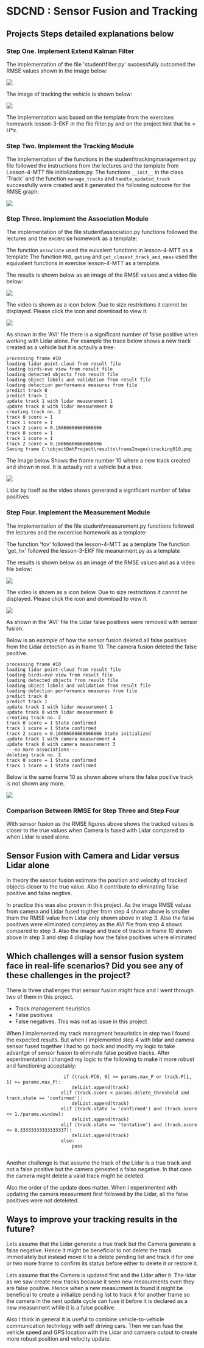 
# SDCND : Sensor Fusion and Tracking

## Projects Steps detailed explanations below

### Step One. Implement Extend Kalman Filter

The implementation of the file 'student\filter.py' successfully outcomed the RMSE values shown in the image below:

<img src="results/StepOne_RMSE.png"/>

The image of tracking the vehicle is shown below:

<img src="results/StepOne_FinalImage.png"/>

The implementation was based on the template from the exercises homework lesson-3-EKF in the file filter.py and on the project hint that 
hx = H*x.


### Step Two. Implement the Tracking Module

The implementation of the functions in the  student\trackingmanagement.py file followed the instructions from the lectures and the template
from Lesson-4-MTT file initialization.py.
The functions ``__init__`` in the class 'Track' and the function ``manage_tracks`` and ``handle_updated_track`` successfully were created and 
it generated the following outcome for the RMSE graph:

<img src="results/stepTwo_RMSE.png"/>

### Step Three. Implement the Association Module

The implementation of the file student\association.py functions followed the lectures and the excercise homework as a template:

The function ``associate`` used the euivalent functions in lesson-4-MTT as a template
The function ``MHD``, ``gating`` and ``get_closest_track_and_meas`` used the equivalent functions in exercise lesson-4-MTT as a template.

The results is shown below as an image of the RMSE values and a video file below:


<img src="results/StepThree_RMSE.png"/>

The video is shown as a icon below. Due to size restrictions it cannot be displayed. Please click the icon and download to view it.

<img src="results/Step_Three_my_tracking_results.avi"/>

As shown in the 'AVI' file there is a significant number of false positive when working with Lidar alone. For example the trace below
shows a new track created as a vehicle but it is actaully a tree:

````
processing frame #10
loading lidar point-cloud from result file
loading birds-eve view from result file
loading detected objects from result file
loading object labels and validation from result file
loading detection performance measures from file
predict track 0
predict track 1
update track 1 with lidar measurement 1
update track 0 with lidar measurement 0
creating track no. 2
track 0 score = 1
track 1 score = 1
track 2 score = 0.16666666666666666
track 0 score = 1
track 1 score = 1
track 2 score = 0.16666666666666666
Saving frame C:\objectDetProject\results\frameImages\tracking010.png

`````

The image below Shows the frame number 10 where a new track created and shown in red.  It is actaully not a vehicle but a tree. 

<img src="results/StepThree_tracking010.png"/>

Lidar by itself as the video shows generated a significant number of false positives



### Step Four. Implement the Measurement Module

The implementation of the file student\measurement.py functions followed the lectures and the excercise homework as a template:

The function 'fov' followed the lesson-4-MTT as a template
The function 'get_hx' followed the lesson-3-EKF file meanurment.py as a template

The results is shown below as an image of the RMSE values and as a video file below:

<img src="results/StepFour_RMSE.png"/>

The video is shown as a icon below. Due to size restrictions it cannot be displayed. Please click the icon and download to view it.

<img src="results/StepFour_my_tracking_results.avi"/>

As shown in the 'AVI' file the Lidar false positives were removed with sensor fusion.

Below is an example of how the sensor fusion deleted all false positives from the Lidar detection as in frame 10.
The camera fusion deleted the false psoitive.

````
processing frame #10
loading lidar point-cloud from result file
loading birds-eve view from result file
loading detected objects from result file
loading object labels and validation from result file
loading detection performance measures from file
predict track 0
predict track 1
update track 1 with lidar measurement 1
update track 0 with lidar measurement 0
creating track no. 2
track 0 score = 1 State confirmed
track 1 score = 1 State confirmed
track 2 score = 0.16666666666666666 State initialized
update track 1 with camera measurement 4
update track 0 with camera measurement 3
---no more associations---
deleting track no. 2
track 0 score = 1 State confirmed
track 1 score = 1 State confirmed

`````

Below is the same frame 10 as shown above where the false positive track is not shown any more.

<img src="results/Step4_tracking010.png"/>



### Comparison Between RMSE for Step Three and Step Four

With sensor fusion as the RMSE figures above shows the tracked values is closer to the true values when Camera is fused with Lidar compared
to when Lidar is used alone.

## Sensor Fusion with Camera and Lidar versus Lidar alone

In theory the sesnor fusion estimate the position and velocity of tracked objects closer to the true value. Also it contribute to
eliminating false positive and false negtive.

In practice this was also proven in this project. As the image RMSE values from camera and Lidar fused togther from step 4 shown 
above is smaller tham the RMSE value from Lidar only shown above in step 3. 
Also the false positives were eliminated completey as the AVI file from step 4 shows compared to step 3. Also the image and trace of 
tracks in frame 10 shown above in step 3 and step 4 display how the false psoitives where eliminated



## Which challenges will a sensor fusion system face in real-life scenarios? Did you see any of these challenges in the project?

There is three challenges that sensor fusion might face and I went through two of them in this project.

- Track management heuristics
- False psoitives
- False negatives. This was not as issue in this project

When I implemented my track managment heauristics in step two I found the expected results. But when I implemented step 4 with lidar and
camera sensor fused together I had to go back and modify my logic to take advantge of sensor fusion to eliminate false positive tracks. 
After experimentation I changed my logic to the following to make it more robust and functioning acceptably:

``````````````````
                     if (track.P[0, 0] >= params.max_P or track.P[1, 1] >= params.max_P):
                        delList.append(track)
                    elif (track.score < params.delete_threshold and track.state == 'confirmed'):
                        delList.append(track)
                    elif (track.state != 'confirmed') and (track.score <= 1./params.window):
                        delList.append(track)
                    elif (track.state == 'tentative') and (track.score <= 0.33333333333333337):
                        delList.append(track)
                    else:
                        pass
					
```````````````````

Another challenge is that assume the track of the Lidar is a true track and not a false positive but the camera geneated a falso negative. In that case the camera might delete 
a valid track might be deleted. 

Also the order of the update does matter. When I experimented with updating the camera measurment first followed by the Lidar, all the false positives
were not deteleted. 


## Ways to improve your tracking results in the future?

Lets assume that the Lidar generate a true track but the Camera generate a false negative. Hence it might be beneficial to not delete the track immediately 
but instead move it to a delete pending list and track it for one or two more frame to confirm its status before either to delete it or restore it.

Lets assume that the Camera is updated first and the Lidar after it. The lidar as we saw create new tracks because it seen new measurments even they are
false positive. Hence when a new measurment is found it might be beneficial to create a initialize pending list to track it for another frame so the camera in the
next update cycle can fuse it before it is declared as a new measurment while it is a false positive.


Also I think in general it is useful to combine vehicle-to-vehicle communication technlogy with self driving cars. Then we can fuse the vehicle speed
and GPS location with the Lidar and camaera output to create more robust position and velocity update.